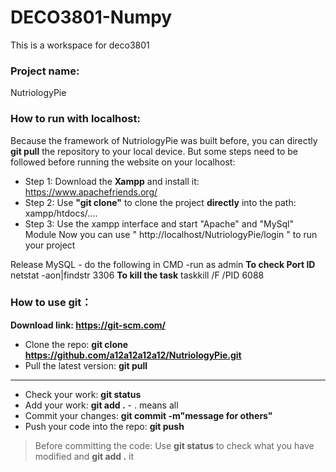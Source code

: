 # DECO3801-Numpy
This is a  workspace for deco3801

### Project name:
NutriologyPie

### How to run with localhost:
Because the framework of NutriologyPie was built before, you can directly **git pull** the repository to your local device.
But some steps need to be followed before running the website on your localhost:
* Step 1: Download the **Xampp** and install it: https://www.apachefriends.org/
* Step 2: Use **"git clone"** to clone the project **directly** into the path: xampp/htdocs/....
* Step 3: Use the xampp interface and start "Apache" and "MySql" Module
Now you can use " http://localhost/NutriologyPie/login " to run your project

Release MySQL -  do the following in CMD -run as admin
**To check Port ID**
netstat  -aon|findstr 3306
**To kill the task**
taskkill /F /PID 6088


### How to use git：
**Download link: https://git-scm.com/**
* Clone the repo: **git clone https://github.com/a12a12a12a12/NutriologyPie.git**
* Pull the latest version: **git pull**

-------------------------------------------
* Check your work: **git status**
* Add your work: **git add .** - . means all
* Commit your changes: **git commit -m"message for others"**
* Push your code into the repo: **git push**
> Before committing the code: Use **git status** to check what you have modified and **git add .** it


